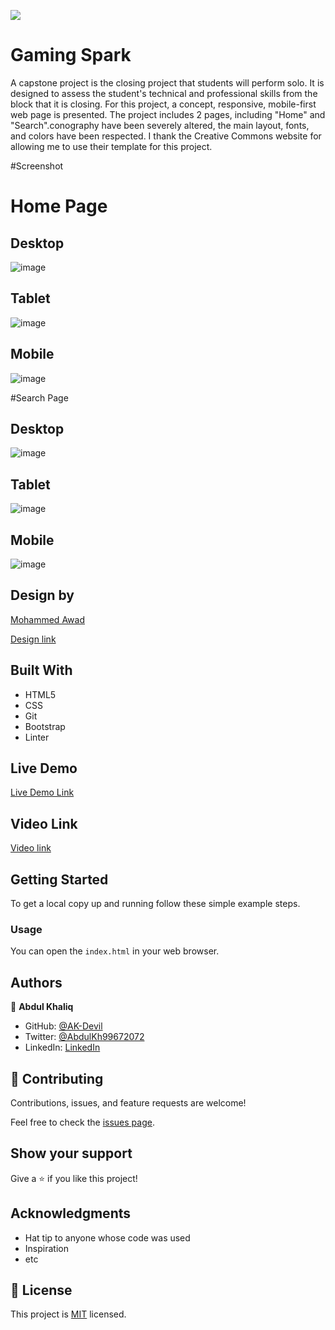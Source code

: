 ![](https://img.shields.io/badge/Microverse-blueviolet)

# Gaming Spark

A capstone project is the closing project that students will perform solo. It is designed to assess the student's technical and professional skills from the block that it is closing. For this project, a concept, responsive, mobile-first web page is presented.
The project includes 2 pages, including "Home" and "Search".conography have been severely altered, the main layout, fonts, and colors have been respected. I thank the Creative Commons website for allowing me to use their template for this project.

#Screenshot

# Home Page

## Desktop

![image](https://user-images.githubusercontent.com/70257073/102419241-360f4180-4021-11eb-9912-23ea7425142f.png)

## Tablet

![image](https://user-images.githubusercontent.com/70257073/102539407-77f6c100-40cf-11eb-8463-763ef0f3db9a.png)

## Mobile

![image](https://user-images.githubusercontent.com/70257073/102539515-9b217080-40cf-11eb-9b52-5c75cf4b1e19.png)


#Search Page

## Desktop

![image](https://user-images.githubusercontent.com/70257073/102539728-e176cf80-40cf-11eb-8214-ce6afd8153f2.png)

## Tablet

![image](https://user-images.githubusercontent.com/70257073/102539800-f94e5380-40cf-11eb-9a6a-c044800eb538.png)

## Mobile

![image](https://user-images.githubusercontent.com/70257073/102539854-09fec980-40d0-11eb-9c8c-357b575eebf6.png)

## Design by 

[Mohammed Awad](https://www.behance.net/M_Awad)

[Design link](https://www.behance.net/gallery/24796463/ZATTIX)

## Built With

- HTML5
- CSS
- Git
- Bootstrap
- Linter

## Live Demo

[Live Demo Link](https://ak-devil.github.io/Gaming-World-Capstone-Projecct-/)

## Video Link

[Video link](https://loom.com/share/folder/1acc74d066c744ea9fab28160fdaab0f)

## Getting Started

To get a local copy up and running follow these simple example steps.

### Usage
You can open the `index.html` in your web browser.


## Authors

👤 **Abdul Khaliq**

- GitHub: [@AK-Devil](https://github.com/AK-Devil)
- Twitter: [@AbdulKh99672072](https://twitter.com/AbdulKh99672072)
- LinkedIn: [LinkedIn](https://linkedin.com/abdul-khaliq-89452b1a9)

## 🤝 Contributing

Contributions, issues, and feature requests are welcome!

Feel free to check the [issues page](issues/).

## Show your support

Give a ⭐️ if you like this project!

## Acknowledgments

- Hat tip to anyone whose code was used
- Inspiration
- etc

## 📝 License

This project is [MIT](lic.url) licensed.
